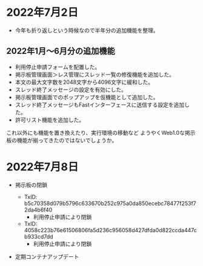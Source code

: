 # 2022年7月2日

- 今年も折り返しという時候なので半年分の追加機能を整理。

## 2022年1月～6月分の追加機能

- 利用停止申請フォームを配置した。
- 掲示板管理画面＞レス管理にスレッド一覧の修復機能を追加した。
- 本文の最大文字数を2048文字から4096文字に緩和した。
- スレッド終了メッセージの設定を有効にした。
- 掲示板管理画面でのポップアップを仮機能として追加した。
- スレッド終了メッセージもFastインターフェースに送信する設定を追加した。
- 許可リスト機能を追加した。

これ以外にも機能を置き換えたり、実行環境の移動など
ようやくWeb1.0な掲示板の機能が揃ってきたのではないでしょうか。

# 2022年7月8日

- 掲示板の閉鎖
  - TxID: b5c70358d079b5796c633670b252c975a0da850ecebc78477f253f72da4b6f40
    - 利用停止申請により閉鎖
  - TxID: 4058c223b76e61506806fa5d236c956058d427dfda0d822ccda447cb933cd7dd
    - 利用停止申請により閉鎖

- 定期コンテナアップデート
